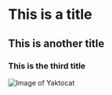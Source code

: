 # This is a title
## This is another title
### This is the third title

![Image of Yaktocat](https://octodex.github.com/images/yaktocat.png)
